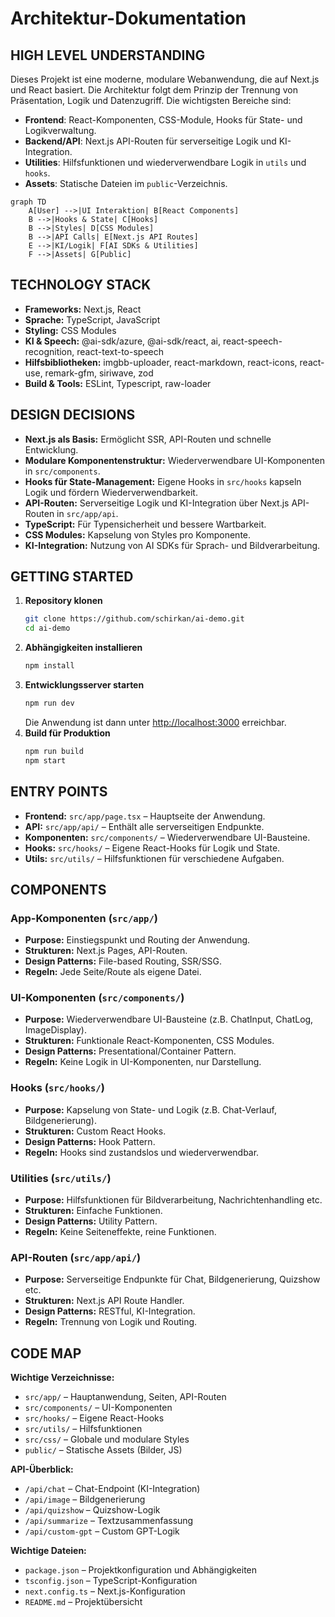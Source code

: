 # Architektur-Dokumentation

## HIGH LEVEL UNDERSTANDING

Dieses Projekt ist eine moderne, modulare Webanwendung, die auf Next.js und React basiert. Die Architektur folgt dem Prinzip der Trennung von Präsentation, Logik und Datenzugriff. Die wichtigsten Bereiche sind:

- **Frontend**: React-Komponenten, CSS-Module, Hooks für State- und Logikverwaltung.
- **Backend/API**: Next.js API-Routen für serverseitige Logik und KI-Integration.
- **Utilities**: Hilfsfunktionen und wiederverwendbare Logik in `utils` und `hooks`.
- **Assets**: Statische Dateien im `public`-Verzeichnis.

```mermaid
graph TD
    A[User] -->|UI Interaktion| B[React Components]
    B -->|Hooks & State| C[Hooks]
    B -->|Styles| D[CSS Modules]
    B -->|API Calls| E[Next.js API Routes]
    E -->|KI/Logik| F[AI SDKs & Utilities]
    F -->|Assets| G[Public]
```

## TECHNOLOGY STACK

- **Frameworks:** Next.js, React
- **Sprache:** TypeScript, JavaScript
- **Styling:** CSS Modules
- **KI & Speech:** @ai-sdk/azure, @ai-sdk/react, ai, react-speech-recognition, react-text-to-speech
- **Hilfsbibliotheken:** imgbb-uploader, react-markdown, react-icons, react-use, remark-gfm, siriwave, zod
- **Build & Tools:** ESLint, Typescript, raw-loader

## DESIGN DECISIONS

- **Next.js als Basis:** Ermöglicht SSR, API-Routen und schnelle Entwicklung.
- **Modulare Komponentenstruktur:** Wiederverwendbare UI-Komponenten in `src/components`.
- **Hooks für State-Management:** Eigene Hooks in `src/hooks` kapseln Logik und fördern Wiederverwendbarkeit.
- **API-Routen:** Serverseitige Logik und KI-Integration über Next.js API-Routen in `src/app/api`.
- **TypeScript:** Für Typensicherheit und bessere Wartbarkeit.
- **CSS Modules:** Kapselung von Styles pro Komponente.
- **KI-Integration:** Nutzung von AI SDKs für Sprach- und Bildverarbeitung.

## GETTING STARTED

1. **Repository klonen**
   ```bash
   git clone https://github.com/schirkan/ai-demo.git
   cd ai-demo
   ```
2. **Abhängigkeiten installieren**
   ```bash
   npm install
   ```
3. **Entwicklungsserver starten**
   ```bash
   npm run dev
   ```
   Die Anwendung ist dann unter [http://localhost:3000](http://localhost:3000) erreichbar.
4. **Build für Produktion**
   ```bash
   npm run build
   npm start
   ```

## ENTRY POINTS

- **Frontend:** `src/app/page.tsx` – Hauptseite der Anwendung.
- **API:** `src/app/api/` – Enthält alle serverseitigen Endpunkte.
- **Komponenten:** `src/components/` – Wiederverwendbare UI-Bausteine.
- **Hooks:** `src/hooks/` – Eigene React-Hooks für Logik und State.
- **Utils:** `src/utils/` – Hilfsfunktionen für verschiedene Aufgaben.

## COMPONENTS

### App-Komponenten (`src/app/`)

- **Purpose:** Einstiegspunkt und Routing der Anwendung.
- **Strukturen:** Next.js Pages, API-Routen.
- **Design Patterns:** File-based Routing, SSR/SSG.
- **Regeln:** Jede Seite/Route als eigene Datei.

### UI-Komponenten (`src/components/`)

- **Purpose:** Wiederverwendbare UI-Bausteine (z.B. ChatInput, ChatLog, ImageDisplay).
- **Strukturen:** Funktionale React-Komponenten, CSS Modules.
- **Design Patterns:** Presentational/Container Pattern.
- **Regeln:** Keine Logik in UI-Komponenten, nur Darstellung.

### Hooks (`src/hooks/`)

- **Purpose:** Kapselung von State- und Logik (z.B. Chat-Verlauf, Bildgenerierung).
- **Strukturen:** Custom React Hooks.
- **Design Patterns:** Hook Pattern.
- **Regeln:** Hooks sind zustandslos und wiederverwendbar.

### Utilities (`src/utils/`)

- **Purpose:** Hilfsfunktionen für Bildverarbeitung, Nachrichtenhandling etc.
- **Strukturen:** Einfache Funktionen.
- **Design Patterns:** Utility Pattern.
- **Regeln:** Keine Seiteneffekte, reine Funktionen.

### API-Routen (`src/app/api/`)

- **Purpose:** Serverseitige Endpunkte für Chat, Bildgenerierung, Quizshow etc.
- **Strukturen:** Next.js API Route Handler.
- **Design Patterns:** RESTful, KI-Integration.
- **Regeln:** Trennung von Logik und Routing.

## CODE MAP

**Wichtige Verzeichnisse:**

- `src/app/` – Hauptanwendung, Seiten, API-Routen
- `src/components/` – UI-Komponenten
- `src/hooks/` – Eigene React-Hooks
- `src/utils/` – Hilfsfunktionen
- `src/css/` – Globale und modulare Styles
- `public/` – Statische Assets (Bilder, JS)

**API-Überblick:**

- `/api/chat` – Chat-Endpoint (KI-Integration)
- `/api/image` – Bildgenerierung
- `/api/quizshow` – Quizshow-Logik
- `/api/summarize` – Textzusammenfassung
- `/api/custom-gpt` – Custom GPT-Logik

**Wichtige Dateien:**

- `package.json` – Projektkonfiguration und Abhängigkeiten
- `tsconfig.json` – TypeScript-Konfiguration
- `next.config.ts` – Next.js-Konfiguration
- `README.md` – Projektübersicht
